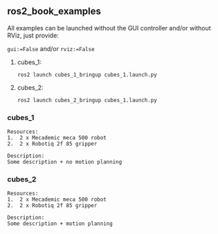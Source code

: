 ## ros2_book_examples

All examples can be launched without the GUI controller and/or without RViz, just provide:

`gui:=False` and/or `rviz:=False`

1. cubes_1:
   
   `ros2 launch cubes_1_bringup cubes_1.launch.py`

2. cubes_2:
   
    `ros2 launch cubes_2_bringup cubes_1.launch.py`

### cubes_1

    Resources:
    1.  2 x Mecademic meca 500 robot
    2.  2 x Robotiq 2f 85 gripper

    Description:
    Some description + no motion planning

### cubes_2

    Resources:
    1.  2 x Mecademic meca 500 robot
    2.  2 x Robotiq 2f 85 gripper

    Description:
    Some description + motion planning